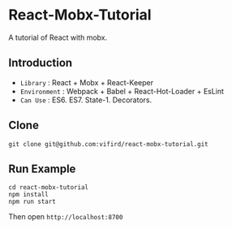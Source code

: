 # React-Mobx-Tutorial
A tutorial of React with mobx.

## Introduction
  * `Library` : React + Mobx + React-Keeper
  * `Environment` : Webpack + Babel + React-Hot-Loader + EsLint
  * `Can Use` : ES6. ES7. State-1. Decorators.

## Clone
```
git clone git@github.com:vifird/react-mobx-tutorial.git
```

## Run Example
```
cd react-mobx-tutorial
npm install
npm run start
```
Then open `http://localhost:8700`
